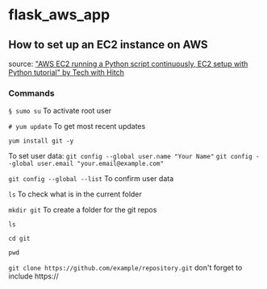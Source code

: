 # flask_aws_app

## How to set up an EC2 instance on AWS
source: ["AWS EC2 running a Python script continuously, EC2 setup with Python tutorial" by Tech with Hitch](https://www.youtube.com/watch?v=xXirbnUB3NU)

### Commands
```§ sumo su``` To activate root user

```# yum update``` To get most recent updates

```yum install git -y```

To set user data:
```git config --global user.name "Your Name"```
```git config --global user.email "your.email@example.com"```


```git config --global --list``` To confirm user data

```ls``` To check what is in the current folder

```mkdir git``` To create a folder for the git repos

```ls```

```cd git```

```pwd```

```git clone https://github.com/example/repository.git``` don't forget to include https://
